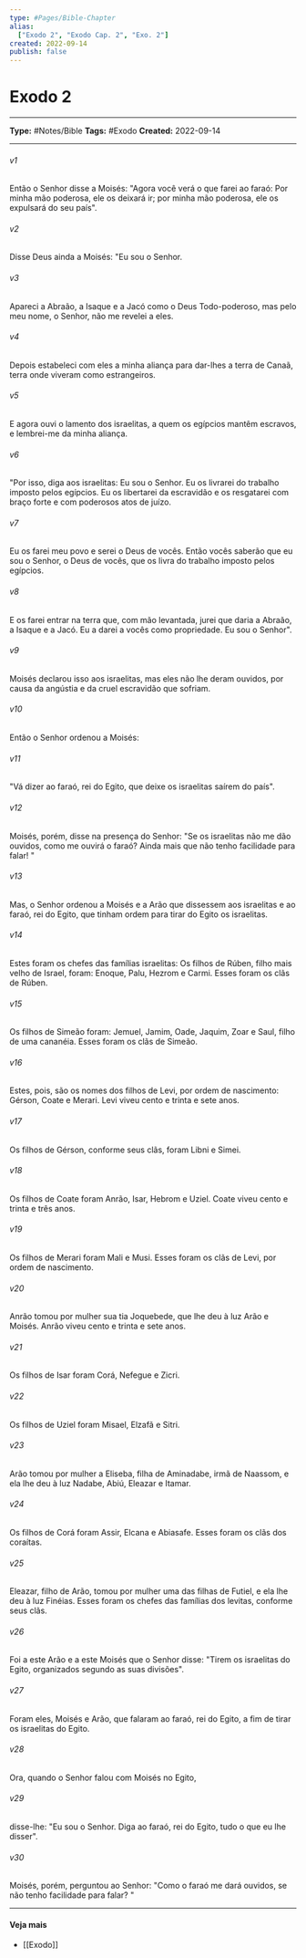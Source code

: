 ```yaml
---
type: #Pages/Bible-Chapter
alias:
  ["Exodo 2", "Exodo Cap. 2", "Exo. 2"]
created: 2022-09-14
publish: false
---
```


# Exodo 2

---

**Type:** #Notes/Bible
**Tags:** #Exodo
**Created:** 2022-09-14

---

###### v1
Então o Senhor disse a Moisés: "Agora você verá o que farei ao faraó: Por minha mão poderosa, ele os deixará ir; por minha mão poderosa, ele os expulsará do seu país".
###### v2
Disse Deus ainda a Moisés: "Eu sou o Senhor.
###### v3
Apareci a Abraão, a Isaque e a Jacó como o Deus Todo-poderoso, mas pelo meu nome, o Senhor, não me revelei a eles.
###### v4
Depois estabeleci com eles a minha aliança para dar-lhes a terra de Canaã, terra onde viveram como estrangeiros.
###### v5
E agora ouvi o lamento dos israelitas, a quem os egípcios mantêm escravos, e lembrei-me da minha aliança.
###### v6
"Por isso, diga aos israelitas: Eu sou o Senhor. Eu os livrarei do trabalho imposto pelos egípcios. Eu os libertarei da escravidão e os resgatarei com braço forte e com poderosos atos de juízo.
###### v7
Eu os farei meu povo e serei o Deus de vocês. Então vocês saberão que eu sou o Senhor, o Deus de vocês, que os livra do trabalho imposto pelos egípcios.
###### v8
E os farei entrar na terra que, com mão levantada, jurei que daria a Abraão, a Isaque e a Jacó. Eu a darei a vocês como propriedade. Eu sou o Senhor".
###### v9
Moisés declarou isso aos israelitas, mas eles não lhe deram ouvidos, por causa da angústia e da cruel escravidão que sofriam.
###### v10
Então o Senhor ordenou a Moisés:
###### v11
"Vá dizer ao faraó, rei do Egito, que deixe os israelitas saírem do país".
###### v12
Moisés, porém, disse na presença do Senhor: "Se os israelitas não me dão ouvidos, como me ouvirá o faraó? Ainda mais que não tenho facilidade para falar! "
###### v13
Mas, o Senhor ordenou a Moisés e a Arão que dissessem aos israelitas e ao faraó, rei do Egito, que tinham ordem para tirar do Egito os israelitas.
###### v14
Estes foram os chefes das famílias israelitas: Os filhos de Rúben, filho mais velho de Israel, foram: Enoque, Palu, Hezrom e Carmi. Esses foram os clãs de Rúben.
###### v15
Os filhos de Simeão foram: Jemuel, Jamim, Oade, Jaquim, Zoar e Saul, filho de uma cananéia. Esses foram os clãs de Simeão.
###### v16
Estes, pois, são os nomes dos filhos de Levi, por ordem de nascimento: Gérson, Coate e Merari. Levi viveu cento e trinta e sete anos.
###### v17
Os filhos de Gérson, conforme seus clãs, foram Libni e Simei.
###### v18
Os filhos de Coate foram Anrão, Isar, Hebrom e Uziel. Coate viveu cento e trinta e três anos.
###### v19
Os filhos de Merari foram Mali e Musi. Esses foram os clãs de Levi, por ordem de nascimento.
###### v20
Anrão tomou por mulher sua tia Joquebede, que lhe deu à luz Arão e Moisés. Anrão viveu cento e trinta e sete anos.
###### v21
Os filhos de Isar foram Corá, Nefegue e Zicri.
###### v22
Os filhos de Uziel foram Misael, Elzafã e Sitri.
###### v23
Arão tomou por mulher a Eliseba, filha de Aminadabe, irmã de Naassom, e ela lhe deu à luz Nadabe, Abiú, Eleazar e Itamar.
###### v24
Os filhos de Corá foram Assir, Elcana e Abiasafe. Esses foram os clãs dos coraítas.
###### v25
Eleazar, filho de Arão, tomou por mulher uma das filhas de Futiel, e ela lhe deu à luz Finéias. Esses foram os chefes das famílias dos levitas, conforme seus clãs.
###### v26
Foi a este Arão e a este Moisés que o Senhor disse: "Tirem os israelitas do Egito, organizados segundo as suas divisões".
###### v27
Foram eles, Moisés e Arão, que falaram ao faraó, rei do Egito, a fim de tirar os israelitas do Egito.
###### v28
Ora, quando o Senhor falou com Moisés no Egito,
###### v29
disse-lhe: "Eu sou o Senhor. Diga ao faraó, rei do Egito, tudo o que eu lhe disser".
###### v30
Moisés, porém, perguntou ao Senhor: "Como o faraó me dará ouvidos, se não tenho facilidade para falar? "


---

#### Veja mais

- [[Exodo]]
